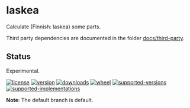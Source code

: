 # laskea

Calculate (Finnish: laskea) some parts.

Third party dependencies are documented in the folder [docs/third-party](docs/third-party/README.md).

## Status

Experimental.

[![license](https://img.shields.io/github/license/sthagen/laskea.svg?style=flat)](https://github.com/sthagen/laskea/blob/default/LICENSE)
[![version](https://img.shields.io/pypi/v/laskea.svg?style=flat)](https://pypi.python.org/pypi/laskea/)
[![downloads](https://pepy.tech/badge/laskea/month)](https://pepy.tech/project/laskea)
[![wheel](https://img.shields.io/pypi/wheel/laskea.svg?style=flat)](https://pypi.python.org/pypi/laskea/)
[![supported-versions](https://img.shields.io/pypi/pyversions/laskea.svg?style=flat)](https://pypi.python.org/pypi/laskea/)
[![supported-implementations](https://img.shields.io/pypi/implementation/laskea.svg?style=flat)](https://pypi.python.org/pypi/laskea/)

**Note**: The default branch is default.
